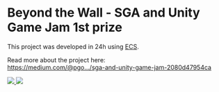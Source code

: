 # Beyond the Wall - SGA and Unity Game Jam 1st prize

This project was developed in 24h using [ECS](https://unity3d.com/unity/features/job-system-ECS).

Read more about the project here: <br />
https://medium.com/@pgo…/sga-and-unity-game-jam-2080d47954ca

[![](giphy.gif) ![](giphy%202.gif)](https://www.youtube.com/watch?v=9iUUgDGYsiU)
